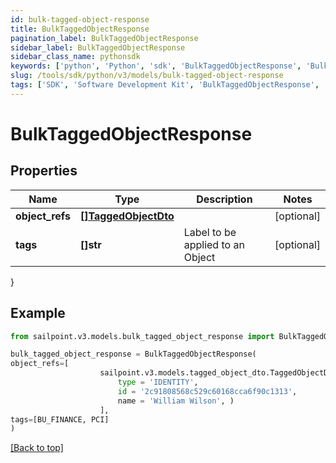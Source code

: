 ```yaml
---
id: bulk-tagged-object-response
title: BulkTaggedObjectResponse
pagination_label: BulkTaggedObjectResponse
sidebar_label: BulkTaggedObjectResponse
sidebar_class_name: pythonsdk
keywords: ['python', 'Python', 'sdk', 'BulkTaggedObjectResponse', 'BulkTaggedObjectResponse'] 
slug: /tools/sdk/python/v3/models/bulk-tagged-object-response
tags: ['SDK', 'Software Development Kit', 'BulkTaggedObjectResponse', 'BulkTaggedObjectResponse']
---
```


# BulkTaggedObjectResponse


## Properties

Name | Type | Description | Notes
------------ | ------------- | ------------- | -------------
**object_refs** | [**[]TaggedObjectDto**](tagged-object-dto) |  | [optional] 
**tags** | **[]str** | Label to be applied to an Object | [optional] 
}

## Example

```python
from sailpoint.v3.models.bulk_tagged_object_response import BulkTaggedObjectResponse

bulk_tagged_object_response = BulkTaggedObjectResponse(
object_refs=[
                    sailpoint.v3.models.tagged_object_dto.TaggedObjectDto(
                        type = 'IDENTITY', 
                        id = '2c91808568c529c60168cca6f90c1313', 
                        name = 'William Wilson', )
                    ],
tags=[BU_FINANCE, PCI]
)

```
[[Back to top]](#) 

